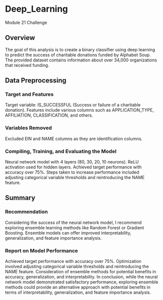 # Deep_Learning
Module 21 Challenge

## Overview
The goal of this analysis is to create a binary classifier using deep learning to predict the success of charitable donations funded by Alphabet Soup. The provided dataset contains information about over 34,000 organizations that received funding.

## Data Preprocessing

### Target and Features

Target variable: IS_SUCCESSFUL (Success or failure of a charitable donation).
Features include various columns such as APPLICATION_TYPE, AFFILIATION, CLASSIFICATION, and others.

### Variables Removed

Excluded EIN and NAME columns as they are identification columns.

### Compiling, Training, and Evaluating the Model

Neural network model with 4 layers (80, 30, 20, 10 neurons).
ReLU activation used for hidden layers.
Achieved target performance with accuracy over 75%.
Steps taken to increase performance included adjusting categorical variable thresholds and reintroducing the NAME feature.

## Summary

### Recommendation

Considering the success of the neural network model, I recommend exploring ensemble learning methods like Random Forest or Gradient Boosting. Ensemble models can offer improved interpretability, generalization, and feature importance analysis.

### Report on Model Performance

Achieved target performance with accuracy over 75%.
Optimization involved adjusting categorical variable thresholds and reintroducing the NAME feature.
Consideration of ensemble methods for potential benefits in accuracy, generalization, and interpretability.
In conclusion, while the neural network model demonstrated satisfactory performance, exploring ensemble methods could provide an alternative approach with potential benefits in terms of interpretability, generalization, and feature importance analysis.
